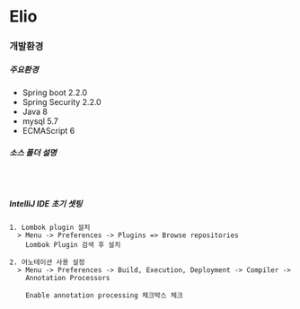 # Elio

### 개발환경

##### 주요환경
* Spring boot 2.2.0
* Spring Security 2.2.0
* Java 8
* mysql 5.7
* ECMAScript 6

##### 소스 폴더 설명
```

     
```

##### IntelliJ IDE 초기 셋팅
```
1. Lombok plugin 설치
  > Menu -> Preferences -> Plugins => Browse repositories
    Lombok Plugin 검색 후 설치
    
2. 어노테이션 사용 설정
  > Menu -> Preferences -> Build, Execution, Deployment -> Compiler ->
    Annotation Processors
    
    Enable annotation processing 체크박스 체크
```
